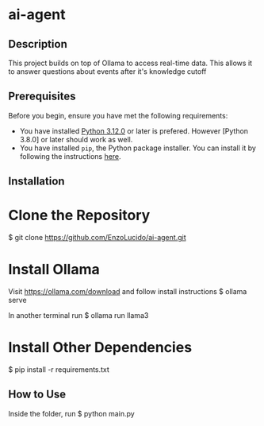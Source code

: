 # ai-agent

## Description
This project builds on top of Ollama to access real-time data. This allows it to answer questions about events after it's knowledge cutoff

## Prerequisites
Before you begin, ensure you have met the following requirements:
- You have installed [Python 3.12.0](https://www.python.org/downloads/release/python-3121/) or later is prefered. However [Python 3.8.0] or later should work as well.
- You have installed `pip`, the Python package installer. You can install it by following the instructions [here](https://pip.pypa.io/en/stable/installation/).

## Installation
# Clone the Repository
$ git clone https://github.com/EnzoLucido/ai-agent.git

# Install Ollama
Visit https://ollama.com/download and follow install instructions
$ ollama serve

In another terminal run 
$ ollama run llama3 

# Install Other Dependencies
$ pip install -r requirements.txt

## How to Use
Inside the folder, run
$ python main.py

